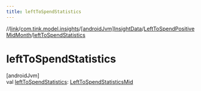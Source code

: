 ```yaml
---
title: leftToSpendStatistics
---
```

//[link](../../../../index.html)/[com.tink.model.insights](../../index.html)/[[androidJvm]InsightData](../index.html)/[LeftToSpendPositiveMidMonth](index.html)/[leftToSpendStatistics](left-to-spend-statistics.html)



# leftToSpendStatistics



[androidJvm]\
val [leftToSpendStatistics](left-to-spend-statistics.html): [LeftToSpendStatisticsMid](../../../com.tink.model.leftToSpend/[android-jvm]-left-to-spend-statistics-mid/index.html)




